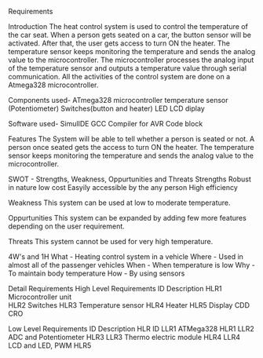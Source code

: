 Requirements

Introduction
The heat control system is used to control the temperature of the car seat. When a person gets seated on a car, the button sensor will be activated. After that, the user gets access to turn ON the heater. The temperature sensor keeps monitoring the temperature and sends the analog value to the microcontroller. The microcontroller processes the analog input of the temperature sensor and outputs a temperature value through serial communication. All the activities of the control system are done on a Atmega328 microcontroller.


 Components used-
   ATmega328 microcontroller 
   temperature sensor (Potentiometer)
   Switches(button and heater)
   LED 
   LCD diplay

 Software used-
  SimulIDE
  GCC Compiler for AVR
  Code block


 Features
  The System will be able to tell whether a person is seated or not.
  A person once seated gets the access to turn ON the heater.
  The temperature sensor keeps monitoring the temperature and sends the analog value to the   microcontroller.


 SWOT - Strengths, Weakness, Oppurtunities and Threats
  Strengths
  Robust in nature 
  low cost
  Easyily accessible by the any person
  High efficiency

 Weakness
  This system can be used at low to moderate temperature.

  Oppurtunities
  This system can be expanded by adding few more features depending on the user requirement. 

 Threats
 This system cannot be used for very high temperature.

 4W's and 1H
 What - Heating control system in a vehicle
 Where - Used in almost all of the passenger vehicles
 When -  When temperature is low
 Why - To maintain body temperature
 How - By using sensors


 Detail Requirements
  High Level Requirements
  ID  Description 
  HLR1  Microcontroller unit    
  HLR2  Switches 
  HLR3  Temperature sensor 
  HLR4  Heater 
  HLR5  Display CDD CRO 

  Low Level Requirements
  ID  Description HLR ID 
  LLR1  ATMega328   HLR1 
  LLR2  ADC and Potentiometer HLR3
  LLR3  Thermo electric module  HLR4 
  LLR4  LCD and LED, PWM  HLR5 



